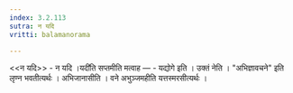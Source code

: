 ```yaml
---
index: 3.2.113
sutra: न यदि
vritti: balamanorama

---
```

<<न यदि>> - न यदि ।यदी॑ति सप्तमीति मत्वाह — - यद्योगे इति । उक्तं नेति । "अभिज्ञावचने" इति लृण्न भवतीत्यर्थः । अभिजानासीति । वने अभुञ्जमहीति यत्तस्मरसीत्यर्थः । 